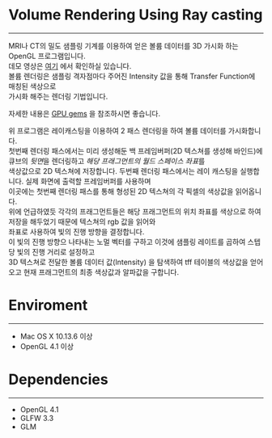 # Volume Rendering Using Ray casting
-------------------------------------
MRI나 CT의 밀도 샘플링 기계를 이용하여 얻은 볼륨 데이터를 3D 가시화 하는 OpenGL 프로그램입니다.  
데모 영상은 [여기](https://www.youtube.com/watch?v=JTLe6dv1wfQ) 에서 확인하실 있습니다.  
볼륨 렌더링은 샘플링 격자점마다 주어진 Intensity 값을 통해 Transfer Function에 매칭된 색상으로  
가시화 해주는 렌더링 기법입니다.  

자세한 내용은 [GPU gems](https://developer.download.nvidia.com/books/HTML/gpugems/gpugems_ch39.html) 을 참조하시면 좋습니다.  

위 프로그램은 레이캐스팅을 이용하여 2 패스 렌더링을 하여 볼륨 데이터를 가시화합니다.  
첫번째 렌더링 패스에서는 미리 생성해둔 백 프레임버퍼(2D 텍스쳐를 생성해 바인드)에 큐브의 *뒷면*을 렌더링하고 *해당 프래그먼트의 월드 스페이스 좌표*를  
색상값으로 2D 텍스쳐에 저장합니다. 
두번째 렌더링 패스에서는 레이 캐스팅을 실행합니다. 실제 화면에 출력할 프레임버퍼를 사용하며  
이곳에는 첫번째 렌더링 패스를 통해 형성된 2D 텍스쳐의 각 픽셀의 색상값을 읽어옵니다.  
위에 언급하였듯 각각의 프래그먼트들은 해당 프래그먼트의 위치 좌표를 색상으로 하여 저장을 해두었기 때문에 텍스쳐의 rgb 값을 읽어와  
좌표로 사용하여 빛의 진행 방향을 결정합니다.  
이 빛의 진행 방향으 나타내는 노멀 벡터를 구하고 이것에 샘플링 레이트를 곱하여 스텝당 빛의 진행 거리로 설정하고  
3D 텍스쳐로 전달한 볼륨 데이터 값(Intensity) 을 탐색하여 tff 테이블의 색상값을 얻어오고 현재 프래그먼트의 최종 색상값과 알파값을 구합니다.   


# Enviroment
______________
* Mac OS X 10.13.6 이상
* OpenGL 4.1 이상  

# Dependencies
_______________
* OpenGL 4.1 
* GLFW 3.3  
* GLM  
